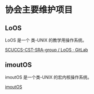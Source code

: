 # 协会主要维护项目

## LoOS

LoOS 是一个 类-UNIX 的教学用操作系统。

[SCUCCS-CST-SRA-group / LoOS · GitLab](https://gitlab.eduxiji.net/scuccs-cst-sra-group/loos)

## imoutOS

imoutOS 是一个类-UNIX 的宏内核操作系统。

[imoutOS](https://github.com/imoutOS/)
